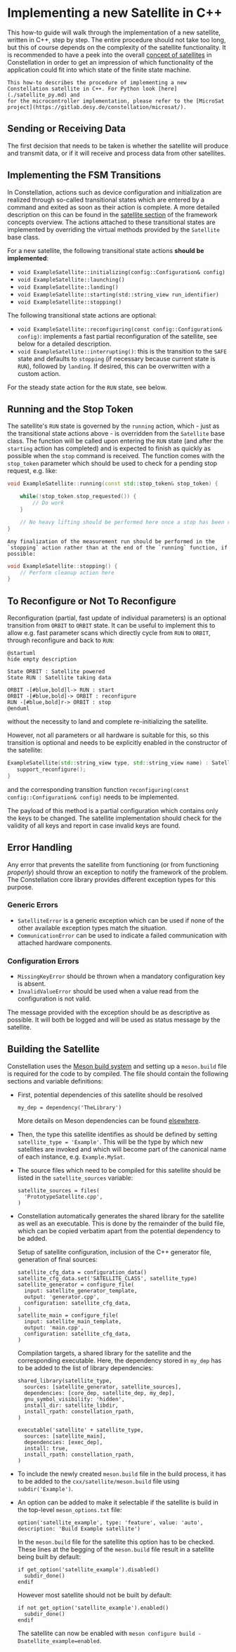 # Implementing a new Satellite in C++

This how-to guide will walk through the implementation of a new satellite, written in C++, step by step. The entire
procedure should not take too long, but this of course depends on the complexity of the satellite functionality.
It is recommended to have a peek into the overall [concept of satellites](../concepts/satellite.md) in Constellation in
order to get an impression of which functionality of the application could fit into which state of the finite state machine.

```{note}
This how-to describes the procedure of implementing a new Constellation satellite in C++. For Python look [here](./satellite_py.md) and
for the microcontroller implementation, please refer to the [MicroSat project](https://gitlab.desy.de/constellation/microsat/).
```

## Sending or Receiving Data

The first decision that needs to be taken is whether the satellite will produce and transmit data, or if it will receive and
process data from other satellites.

## Implementing the FSM Transitions

In Constellation, actions such as device configuration and initialization are realized through so-called transitional states
which are entered by a command and exited as soon as their action is complete. A more detailed description on this can be found
in the [satellite section](../concepts/satellite.md) of the framework concepts overview. The actions attached to these
transitional states are implemented by overriding the virtual methods provided by the `Satellite` base class.

For a new satellite, the following transitional state actions **should be implemented**:

* `void ExampleSatellite::initializing(config::Configuration& config)`
* `void ExampleSatellite::launching()`
* `void ExampleSatellite::landing()`
* `void ExampleSatellite::starting(std::string_view run_identifier)`
* `void ExampleSatellite::stopping()`

The following transitional state actions are optional:

* `void ExampleSatellite::reconfiguring(const config::Configuration& config)`: implements a fast partial reconfiguration of the satellite, see below for a detailed description.
* `void ExampleSatellite::interrupting()`: this is the transition to the `SAFE` state and defaults to `stopping` (if necessary because current state is `RUN`), followed by `landing`. If desired, this can be overwritten with a custom action.

For the steady state action for the `RUN` state, see below.

## Running and the Stop Token

The satellite's `RUN` state is governed by the `running` action, which - just as the transitional state actions above - is overridden from the `Satellite` base class.
The function will be called upon entering the `RUN` state (and after the `starting` action has completed) and is expected to finish as quickly as possible when the
`stop` command is received. The function comes with the `stop_token` parameter which should be used to check for a pending stop request, e.g. like:

```cpp
void ExampleSatellite::running(const std::stop_token& stop_token) {

    while(!stop_token.stop_requested()) {
        // Do work
    }

    // No heavy lifting should be performed here once a stop has been requested
}
```

```{note}
Any finalization of the measurement run should be performed in the `stopping` action rather than at the end of the `running` function, if possible:
```

```cpp
void ExampleSatellite::stopping() {
    // Perform cleanup action here
}
```


## To Reconfigure or Not To Reconfigure

Reconfiguration (partial, fast update of individual parameters) is an optional transition from `ORBIT` to `ORBIT` state. It can
be useful to implement this to allow e.g. fast parameter scans which directly cycle from `RUN` to `ORBIT`, through reconfigure
and back to `RUN`:

```plantuml
@startuml
hide empty description

State ORBIT : Satellite powered
State RUN : Satellite taking data

ORBIT -[#blue,bold]l-> RUN : start
ORBIT -[#blue,bold]-> ORBIT : reconfigure
RUN -[#blue,bold]r-> ORBIT : stop
@enduml
```

without the necessity to land and complete re-initializing the satellite.

However, not all parameters or all hardware is suitable for this, so this transition is optional and needs to be explicitly
enabled in the constructor of the satellite:

```cpp
ExampleSatellite(std::string_view type, std::string_view name) : Satellite(type, name) {
   support_reconfigure();
}
```

and the corresponding transition function `reconfiguring(const config::Configuration& config)` needs to be implemented.

The payload of this method is a partial configuration which contains only the keys to be changed. The satellite
implementation should check for the validity of all keys and report in case invalid keys are found.

## Error Handling

Any error that prevents the satellite from functioning (or from functioning *properly*) should throw an exception to notify
the framework of the problem. The Constellation core library provides different exception types for this purpose.

### Generic Errors

* `SatelliteError` is a generic exception which can be used if none of the other available exception types match the situation.
* `CommunicationError` can be used to indicate a failed communication with attached hardware components.

### Configuration Errors

* `MissingKeyError` should be thrown when a mandatory configuration key is absent.
* `InvalidValueError` should be used when a value read from the configuration is not valid.

The message provided with the exception should be as descriptive as possible. It will both be logged and will be used as
status message by the satellite.

## Building the Satellite

Constellation uses the [Meson build system](https://mesonbuild.com/) and setting up a `meson.build` file is required for the
code to by compiled. The file should contain the following sections and variable definitions:

* First, potential dependencies of this satellite should be resolved

  ```meson
  my_dep = dependency('TheLibrary')
  ```

  More details on Meson dependencies can be found [elsewhere](https://mesonbuild.com/Dependencies.html).

* Then, the type this satellite identifies as should be defined by setting `satellite_type = 'Example'`. This will be the type
  by which new satellites are invoked and which will become part of the canonical name of each instance, e.g. `Example.MySat`.

* The source files which need to be compiled for this satellite should be listed in the `satellite_sources` variable:

  ```meson
  satellite_sources = files(
    'PrototypeSatellite.cpp',
  )
  ```

* Constellation automatically generates the shared library for the satellite as well as an executable. This is done by the
  remainder of the build file, which can be copied verbatim apart from the potential dependency to be added.

  Setup of satellite configuration, inclusion of the C++ generator file, generation of final sources:

  ```meson
  satellite_cfg_data = configuration_data()
  satellite_cfg_data.set('SATELLITE_CLASS', satellite_type)
  satellite_generator = configure_file(
    input: satellite_generator_template,
    output: 'generator.cpp',
    configuration: satellite_cfg_data,
  )
  satellite_main = configure_file(
    input: satellite_main_template,
    output: 'main.cpp',
    configuration: satellite_cfg_data,
  )
  ```

  Compilation targets, a shared library for the satellite and the corresponding executable. Here, the dependency stored in
  `my_dep` has to be added to the list of library dependencies:

  ```meson
  shared_library(satellite_type,
    sources: [satellite_generator, satellite_sources],
    dependencies: [core_dep, satellite_dep, my_dep],
    gnu_symbol_visibility: 'hidden',
    install_dir: satellite_libdir,
    install_rpath: constellation_rpath,
  )

  executable('satellite' + satellite_type,
    sources: [satellite_main],
    dependencies: [exec_dep],
    install: true,
    install_rpath: constellation_rpath,
  )
  ```

* To include the newly created `meson.build` file in the build process, it has to be added to the `cxx/satellite/meson.build`
  file using `subdir('Example')`.

* An option can be added to make it selectable if the satellite is build in the top-level `meson_options.txt` file:

  ```meson
  option('satellite_example', type: 'feature', value: 'auto', description: 'Build Example satellite')
  ```

  In the `meson.build` file for the satellite this option has to be checked.
  These lines at the begging of the `meson.build` file result in a satellite being built by default:

  ```meson
  if get_option('satellite_example').disabled()
    subdir_done()
  endif
  ```

  However most satellite should not be built by default:

  ```meson
  if not get_option('satellite_example').enabled()
    subdir_done()
  endif
  ```

  The satellite can now be enabled with `meson configure build -Dsatellite_example=enabled`.
